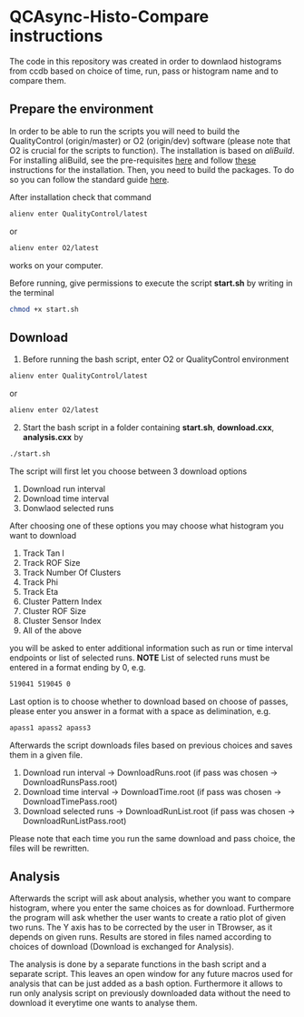 # QCAsync-Histo-Compare instructions
The code in this repository was created in order to downlaod histograms from ccdb based on choice of time, run, pass or histogram name and to compare them.

## Prepare the environment
In order to be able to run the scripts you will need to build the QualityControl (origin/master) or O2 (origin/dev) software (please note that O2 is crucial for the scripts to function). The installation is based on *aliBuild*. For installing aliBuild, see the pre-requisites [here](https://alice-doc.github.io/alice-analysis-tutorial/building/custom.html#prerequisites) and follow [these](https://alice-doc.github.io/alice-analysis-tutorial/building/custom.html#get-or-upgrade-alibuild) instructions for the installation. Then, you need to build the packages. To do so you can follow the standard guide [here](https://alice-doc.github.io/alice-analysis-tutorial/building/build.html#%F0%9F%9B%A0-build-the-packages).

After installation check that command
```bash
alienv enter QualityControl/latest
```
or

```bash
alienv enter O2/latest
```
works on your computer.

Before running, give permissions to execute the script **start.sh** by writing in the terminal
```bash
chmod +x start.sh
```

## Download
1. Before running the bash script, enter O2 or QualityControl environment
```bash
alienv enter QualityControl/latest
```
or

```bash
alienv enter O2/latest
```

2. Start the bash script in a folder containing **start.sh**, **download.cxx**, **analysis.cxx** by
```bash
./start.sh
```

The script will first let you choose between 3 download options
1. Download run interval
2. Download time interval
3. Donwlaod selected runs

After choosing one of these options you may choose what histogram you want to download
1. Track Tan l
2. Track ROF Size
3. Track Number Of Clusters
4. Track Phi
5. Track Eta
6. Cluster Pattern Index
7. Cluster ROF Size
8. Cluster Sensor Index
9. All of the above

you will be asked to enter additional information such as run or time interval endpoints or list of selected runs.
**NOTE** List of selected runs must be entered in a format ending by 0, e.g.
```bash
519041 519045 0
```

Last option is to choose whether to download based on choose of passes, please enter you answer in a format with a space as delimination, e.g.
```bash
apass1 apass2 apass3
```

Afterwards the script downloads files based on previous choices and saves them in a given file.
1. Download run interval -> DownloadRuns.root (if pass was chosen -> DownloadRunsPass.root)
2. Download time interval -> DownloadTime.root (if pass was chosen -> DownloadTimePass.root)
3. Download selected runs -> DownloadRunList.root (if pass was chosen -> DownloadRunListPass.root)

Please note that each time you run the same download and pass choice, the files will be rewritten.

## Analysis
Afterwards the script will ask about analysis, whether you want to compare histogram, where you enter the same choices as for download. Furthermore the program will ask whether the user wants to create a ratio plot of given two runs. The Y axis has to be corrected by the user in TBrowser, as it depends on given runs. Results are stored in files named according to choices of download (Download is exchanged for Analysis).

The analysis is done by a separate functions in the bash script and a separate script. This leaves an open window for any future macros used for analysis that can be just added as a bash option. Furthermore it allows to run only analysis script on previously downloaded data without the need to download it everytime one wants to analyse them.
